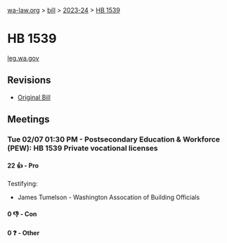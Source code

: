 [wa-law.org](/) > [bill](/bill/) > [2023-24](/bill/2023-24/) > [HB 1539](/bill/2023-24/hb/1539/)

# HB 1539
[leg.wa.gov](https://app.leg.wa.gov/billsummary?BillNumber=1539&Year=2023&Initiative=false)

## Revisions
* [Original Bill](1/)

## Meetings
### Tue 02/07 01:30 PM - Postsecondary Education & Workforce (PEW): HB 1539 Private vocational licenses
#### 22 👍 - Pro
Testifying:
* James Tumelson - Washington Assocation of Building Officials

#### 0 👎 - Con

#### 0 ❓ - Other
